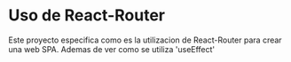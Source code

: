 # Uso de React-Router

Este proyecto especifica como es la utilizacion de React-Router para crear una web SPA.
Ademas de ver como se utiliza 'useEffect'
